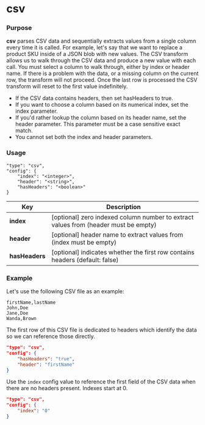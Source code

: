 # csv

### Purpose

**csv** parses CSV data and sequentially extracts values from a single column every time it is called. For example, let's say that we want to replace a product SKU inside of a JSON blob with new values. The CSV transform allows us to walk through the CSV data and produce a new value with each call. You must select a column to walk through, either by index or header name. If there is a problem with the data, or a missing column on the current row, the transform will not proceed. Once the last row is processed the CSV transform will reset to the first value indefinitely.

- If the CSV data contains headers, then set hasHeaders to true.
- If you want to choose a column based on its numerical index, set the index parameter.
- If you'd rather lookup the column based on its header name, set the header parameter. This parameter must be a case sensitive exact match.
- You cannot set both the index and header parameters.

### Usage

```
"type": "csv",
"config": {
    "index": "<integer>",
    "header": "<string>",
    "hasHeaders": "<boolean>"
}
```

| Key                | Description                                                                       |
| ------------------ | --------------------------------------------------------------------------------- |
| **index**          | [optional] zero indexed column number to extract values from (header must be empty)
| **header**         | [optional] header name to extract values from (index must be empty)
| **hasHeaders**     | [optional] indicates whether the first row contains headers (default: false)

### Example

Let's use the following CSV file as an example:

```csv
firstName,lastName
John,Doe
Jane,Doe
Wanda,Brown
```

The first row of this CSV file is dedicated to headers which identify the data so we can reference those directly.

```json
"type": "csv",
"config": {
    "hasHeaders": "true",
    "header": "firstName"
}
```

Use the `index` config value to reference the first field of the CSV data when there are no headers present.  Indexes start at 0.

```json
"type": "csv",
"config": {
    "index": "0"
}
```

